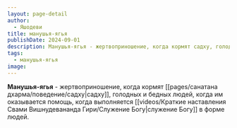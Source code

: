 ```yaml
---
layout: page-detail
author:
  - Яшодеви
title: манушья-ягья
publishDate: 2024-09-01
description: Манушья-ягья - жертвоприношение, когда кормят садху, голодных и бедных людей, когда им оказывается помощь, когда выполняется служение Богу в форме людей.
tags:
  - манушья-ягья
image:
---
```

**Манушья-ягья** - жертвоприношение, когда кормят [[pages/санатана дхарма/поведение/садху|садху]], голодных и бедных людей, когда им оказывается помощь, когда выполняется [[videos/Краткие наставления Свами Вишнудевананда Гири/Служение Богу|служение Богу]] в форме людей.

